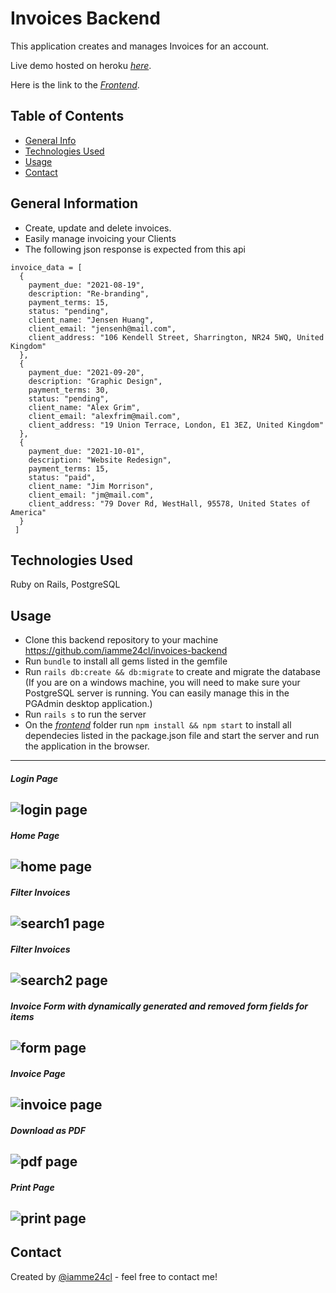 # Invoices Backend
This application creates and manages Invoices for an account.

Live demo hosted on heroku [_here_](https://my-invoices.netlify.app/).

Here is the link to the [_Frontend_](https://github.com/iamme24cl/invoices-frontend). 

## Table of Contents
* [General Info](#general-information)
* [Technologies Used](#technologies-used)
* [Usage](#usage)
* [Contact](#contact)


## General Information
- Create, update and delete invoices.
- Easily manage invoicing your Clients
- The following json response is expected from this api
```
invoice_data = [
  {
    payment_due: "2021-08-19",
    description: "Re-branding",
    payment_terms: 15,
    status: "pending",
    client_name: "Jensen Huang",
    client_email: "jensenh@mail.com",
    client_address: "106 Kendell Street, Sharrington, NR24 5WQ, United Kingdom"
  },
  {
    payment_due: "2021-09-20",
    description: "Graphic Design",
    payment_terms: 30,
    status: "pending",
    client_name: "Alex Grim",
    client_email: "alexfrim@mail.com",
    client_address: "19 Union Terrace, London, E1 3EZ, United Kingdom"
  },
  { 
    payment_due: "2021-10-01",
    description: "Website Redesign",
    payment_terms: 15,
    status: "paid",
    client_name: "Jim Morrison",
    client_email: "jm@mail.com",
    client_address: "79 Dover Rd, WestHall, 95578, United States of America"
  }
 ]
```

## Technologies Used
Ruby on Rails, PostgreSQL

## Usage
* Clone this backend repository to your machine  https://github.com/iamme24cl/invoices-backend
* Run `bundle` to install all gems listed in the gemfile
* Run `rails db:create && db:migrate` to create and migrate the database (If you are on a windows machine, you will need to make sure your PostgreSQL server is running. You can easily manage this in the PGAdmin desktop application.)
* Run `rails s` to run the server
* On the  [_frontend_](https://github.com/iamme24cl/invoices-frontend) folder run `npm install && npm start` to install all dependecies listed in the package.json file and start the server and run the application in the browser.

---
##### Login Page
![login page](demo-images/login-page.png)
--
##### Home Page
![home page](demo-images/home-page.png)
--
##### Filter Invoices
![search1 page](demo-images/search-1.png)
--
##### Filter Invoices
![search2 page](demo-images/search-2.png)
--
##### Invoice Form with dynamically generated and removed form fields for items
![form page](demo-images/invoice-form.png)
--
##### Invoice Page
![invoice page](demo-images/invoice.png)
--
##### Download as PDF
![pdf page](demo-images/pdf-page.png)
--
##### Print Page
![print page](demo-images/print-page.png)
--



## Contact
Created by [@iamme24cl](https://github.com/iamme24cl) - feel free to contact me!


